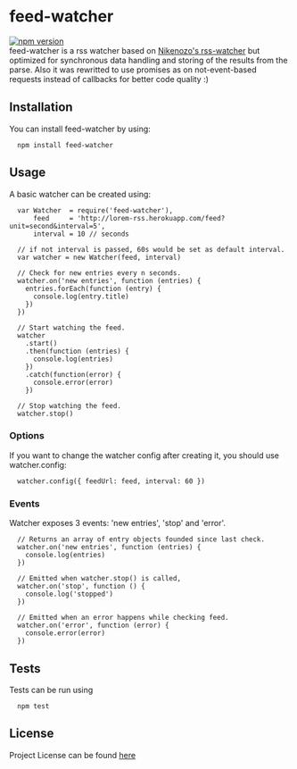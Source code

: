 # feed-watcher
[![npm version](https://badge.fury.io/js/feed-watcher.svg)](http://badge.fury.io/js/feed-watcher) </br>
feed-watcher is a rss watcher based on <a href="https://github.com/nikezono/node-rss-watcher" target="_blank">Nikenozo's rss-watcher</a> but optimized for synchronous data handling and storing of the results from the parse. Also it was rewritted to use promises as on not-event-based requests instead of callbacks for better code quality :)

## Installation
You can install feed-watcher by using:
```
  npm install feed-watcher
```

## Usage
A basic watcher can be created using:
```
  var Watcher  = require('feed-watcher'),
      feed     = 'http://lorem-rss.herokuapp.com/feed?unit=second&interval=5',
      interval = 10 // seconds

  // if not interval is passed, 60s would be set as default interval.
  var watcher = new Watcher(feed, interval)

  // Check for new entries every n seconds.
  watcher.on('new entries', function (entries) {
    entries.forEach(function (entry) {
      console.log(entry.title)
    })
  })

  // Start watching the feed.
  watcher
    .start()
    .then(function (entries) {
      console.log(entries)
    })
    .catch(function(error) {
      console.error(error)
    })

  // Stop watching the feed.
  watcher.stop()
```

### Options
If you want to change the watcher config after creating it, you should use watcher.config:
```
  watcher.config({ feedUrl: feed, interval: 60 })
```

### Events
Watcher exposes 3 events: 'new entries', 'stop' and 'error'.
```
  // Returns an array of entry objects founded since last check.
  watcher.on('new entries', function (entries) {
    console.log(entries)
  })

  // Emitted when watcher.stop() is called,
  watcher.on('stop', function () {
    console.log('stopped')
  })

  // Emitted when an error happens while checking feed.
  watcher.on('error', function (error) {
    console.error(error)
  })
```

## Tests
Tests can be run using
```
  npm test
```

## License
Project License can be found <a href="https://github.com/datyayu/feed-watcher/blob/master/LICENSE.md">here</a>
